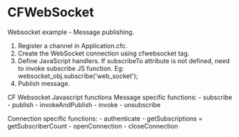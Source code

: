 # CFWebSocket
Websocket example - Message publishing.

1. Register a channel in Application.cfc.
2. Create the WebSocket connection using cfwebsocket tag.
3. Define JavaScript handlers. If subscribeTo attribute is not defined, need to invoke subscribe JS function. Eg: websocket_obj.subscribe('web_socket');
4. Publish message.


CF Websocket Javascript functions
Message specific functions:
    - subscribe
    - publish
    - invokeAndPublish
    - invoke
    - unsubscribe

Connection specific functions:
    - authenticate
    - getSubscriptions
    = getSubscriberCount
    - openConnection
    - closeConnection
